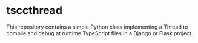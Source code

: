 # tsccthread
This repository contains a simple Python class implementing a Thread to compile and debug at runtime TypeScript files in a Django or Flask project.
